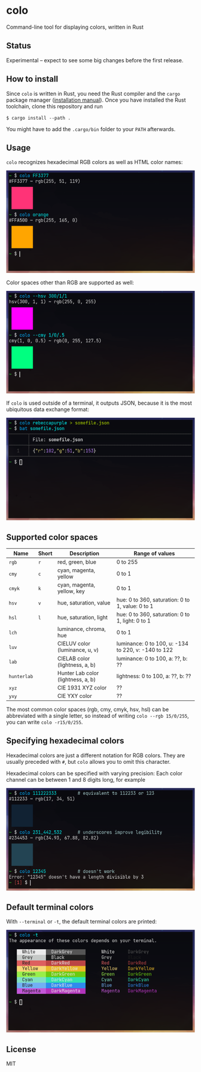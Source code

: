 # colo

Command-line tool for displaying colors, written in Rust

## Status

Experimental – expect to see some big changes before the first release.

## How to install

Since `colo` is written in Rust, you need the Rust compiler and the `cargo` package manager ([installation manual](https://www.rust-lang.org/tools/install)). Once you have installed the Rust toolchain, clone this repository and run

```shell
$ cargo install --path .
```

You might have to add the `.cargo/bin` folder to your `PATH` afterwards.

## Usage

`colo` recognizes hexadecimal RGB colors as well as HTML color names:

![usage](docs/colo1.png)

Color spaces other than RGB are supported as well:

![usage with other color spaces](docs/colo2.png)

If `colo` is used outside of a terminal, it outputs JSON, because it is the most ubiquitous data exchange format:

![json usage](docs/colo3.png)

## Supported color spaces

| Name   | Short | Description                        | Range of values |
|--------|-------|------------------------------------|-----------------|
| `rgb`  | `r`   | red, green, blue                   | 0 to 255        |
| `cmy`  | `c`   | cyan, magenta, yellow              | 0 to 1          |
| `cmyk` | `k`   | cyan, magenta, yellow, key         | 0 to 1          |
| `hsv`  | `v`   | hue, saturation, value             | hue: 0 to 360, saturation: 0 to 1, value: 0 to 1 |
| `hsl`  | `l`   | hue, saturation, light             | hue: 0 to 360, saturation: 0 to 1, light: 0 to 1 |
| `lch`  |       | luminance, chroma, hue             | 0 to 1          |
| `luv`  |       | CIELUV color (luminance, u, v)     | luminance: 0 to 100, u: -134 to 220, v: -140 to 122 |
| `lab`  |       | CIELAB color (lightness, a, b)     | luminance: 0 to 100, a: ??, b: ?? |
| `hunterlab` |  | Hunter Lab color (lightness, a, b) | lightness: 0 to 100, a: ??, b: ?? |
| `xyz`  |       | CIE 1931 XYZ color                 | ??              |
| `yxy`  |       | CIE YXY color                      | ??              |

The most common color spaces (rgb, cmy, cmyk, hsv, hsl) can be abbreviated with a single letter, so instead of writing `colo --rgb 15/0/255`, you can write `colo -r15/0/255`.

## Specifying hexadecimal colors

Hexadecimal colors are just a different notation for RGB colors. They are usually preceded with `#`, but `colo` allows you to omit this character.

Hexadecimal colors can be specified with varying precision: Each color channel can be between 1 and 8 digits long, for example

![hex numbers](docs/colo5.png)

## Default terminal colors

With `--terminal` or `-t`, the default terminal colors are printed:

![terminal usage](docs/colo4.png)

## License

MIT
